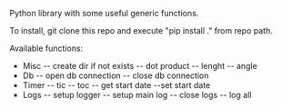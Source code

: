 Python library with some useful generic functions.

To install, git clone this repo and execute "pip install ." from repo path.

Available functions:

- Misc
-- create dir if not exists
-- dot product
-- lenght
-- angle
- Db
-- open db connection
-- close db connection
- Timer
-- tic
-- toc
-- get start date
--set start date
- Logs
-- setup logger
-- setup main log
-- close logs
-- log all
